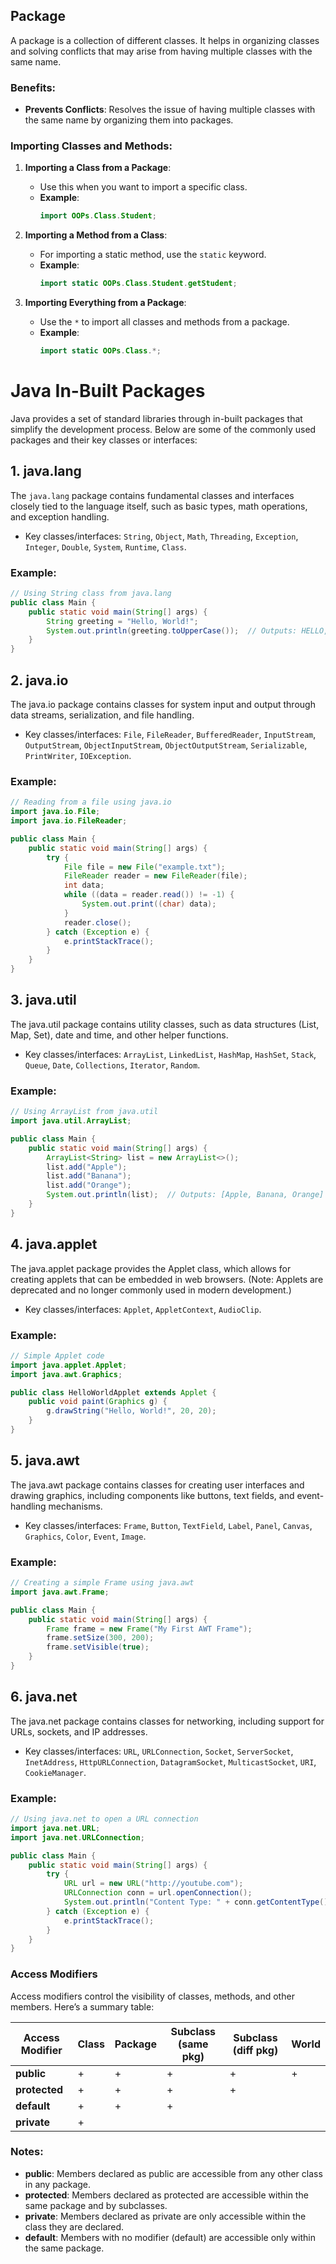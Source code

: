 ## Package
A package is a collection of different classes. It helps in organizing classes and solving conflicts that may arise from having multiple classes with the same name.

### Benefits:
- **Prevents Conflicts**: Resolves the issue of having multiple classes with the same name by organizing them into packages.

### Importing Classes and Methods:

1. **Importing a Class from a Package**:
    - Use this when you want to import a specific class.
    - **Example**:
      ```java
      import OOPs.Class.Student;
      ```

2. **Importing a Method from a Class**:
    - For importing a static method, use the `static` keyword.
    - **Example**:
      ```java
      import static OOPs.Class.Student.getStudent;
      ```

3. **Importing Everything from a Package**:
    - Use the `*` to import all classes and methods from a package.
    - **Example**:
      ```java
      import static OOPs.Class.*;
      ```

# Java In-Built Packages

Java provides a set of standard libraries through in-built packages that simplify the development process. Below are some of the commonly used packages and their key classes or interfaces:

## 1. java.lang
The `java.lang` package contains fundamental classes and interfaces closely tied to the language itself, such as basic types, math operations, and exception handling.

- Key classes/interfaces: `String`, `Object`, `Math`, `Threading`, `Exception`, `Integer`, `Double`, `System`, `Runtime`, `Class`.

### Example:
```java
// Using String class from java.lang
public class Main {
    public static void main(String[] args) {
        String greeting = "Hello, World!";
        System.out.println(greeting.toUpperCase());  // Outputs: HELLO, WORLD!
    }
}
```

## 2. java.io
The java.io package contains classes for system input and output through data streams, serialization, and file handling.

- Key classes/interfaces: `File`, `FileReader`, `BufferedReader`, `InputStream`, `OutputStream`, `ObjectInputStream`, `ObjectOutputStream`, `Serializable`, `PrintWriter`, `IOException`.

### Example:
```java
// Reading from a file using java.io
import java.io.File;
import java.io.FileReader;

public class Main {
    public static void main(String[] args) {
        try {
            File file = new File("example.txt");
            FileReader reader = new FileReader(file);
            int data;
            while ((data = reader.read()) != -1) {
                System.out.print((char) data);
            }
            reader.close();
        } catch (Exception e) {
            e.printStackTrace();
        }
    }
}
```

## 3. java.util
The java.util package contains utility classes, such as data structures (List, Map, Set), date and time, and other helper functions.

- Key classes/interfaces: `ArrayList`, `LinkedList`, `HashMap`, `HashSet`, `Stack`, `Queue`, `Date`, `Collections`, `Iterator`, `Random`.

### Example:
```java
// Using ArrayList from java.util
import java.util.ArrayList;

public class Main {
    public static void main(String[] args) {
        ArrayList<String> list = new ArrayList<>();
        list.add("Apple");
        list.add("Banana");
        list.add("Orange");
        System.out.println(list);  // Outputs: [Apple, Banana, Orange]
    }
}
```

## 4. java.applet
The java.applet package provides the Applet class, which allows for creating applets that can be embedded in web browsers. (Note: Applets are deprecated and no longer commonly used in modern development.)

- Key classes/interfaces: `Applet`, `AppletContext`, `AudioClip`.

### Example:
```java
// Simple Applet code
import java.applet.Applet;
import java.awt.Graphics;

public class HelloWorldApplet extends Applet {
    public void paint(Graphics g) {
        g.drawString("Hello, World!", 20, 20);
    }
}
```

## 5. java.awt
The java.awt package contains classes for creating user interfaces and drawing graphics, including components like buttons, text fields, and event-handling mechanisms.

- Key classes/interfaces: `Frame`, `Button`, `TextField`, `Label`, `Panel`, `Canvas`, `Graphics`, `Color`, `Event`, `Image`.

### Example:
```java
// Creating a simple Frame using java.awt
import java.awt.Frame;

public class Main {
    public static void main(String[] args) {
        Frame frame = new Frame("My First AWT Frame");
        frame.setSize(300, 200);
        frame.setVisible(true);
    }
}
```

## 6. java.net
The java.net package contains classes for networking, including support for URLs, sockets, and IP addresses.

- Key classes/interfaces: `URL`, `URLConnection`, `Socket`, `ServerSocket`, `InetAddress`, `HttpURLConnection`, `DatagramSocket`, `MulticastSocket`, `URI`, `CookieManager`.

### Example:
```java
// Using java.net to open a URL connection
import java.net.URL;
import java.net.URLConnection;

public class Main {
    public static void main(String[] args) {
        try {
            URL url = new URL("http://youtube.com");
            URLConnection conn = url.openConnection();
            System.out.println("Content Type: " + conn.getContentType());
        } catch (Exception e) {
            e.printStackTrace();
        }
    }
}
```

### Access Modifiers
Access modifiers control the visibility of classes, methods, and other members. Here’s a summary table:

| Access Modifier | Class | Package | Subclass (same pkg) | Subclass (diff pkg) | World |
|-----------------|-------|--------|--------------------|---------------------|-------|
| **public**      | +     | +      | +                  | +                   | +     |
| **protected**   | +     | +      | +                  | +                   |       |
| **default**     | +     | +      | +                  |                     |       |
| **private**     | +     |        |                    |                     |       |

### Notes:
- **public**: Members declared as public are accessible from any other class in any package.
- **protected**: Members declared as protected are accessible within the same package and by subclasses.
- **private**: Members declared as private are only accessible within the class they are declared.
- **default**: Members with no modifier (default) are accessible only within the same package.
